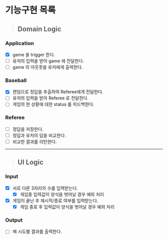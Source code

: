 # 기능구현 목록

> ## Domain Logic
### Application
- [x] game 을 trigger 한다.
- [ ] 유저의 입력을 받아 game 에 전달한다.
- [ ] game 의 아웃풋을 유저에게 출력한다.

### Baseball
- [x] 랜덤으로 정답을 추출하여 Referee에게 전달한다.
- [ ] 유저의 입력을 받아 Referee 로 전달한다.
- [ ] 게임의 현 상황에 대한 status 를 피드백한다.

### Referee
- [ ] 정답을 저장한다.
- [ ] 정답과 유저의 답을 비교한다.
- [ ] 비교한 결과를 리턴한다.

---------------------------------

> ## UI Logic
### Input
- [x] 서로 다른 3자리의 수를 입력받는다.
  - [x] 게임중 입력값이 양식을 벗어날 경우 예외 처리
- [x] 게임이 끝난 후 재시작/종료 여부를 입력받는다.
  - [x] 게임 종료 후 입력값이 양식을 벗어날 경우 예외 처리

### Output
- [ ] 매 시도별 결과를 출력한다.